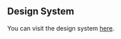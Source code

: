 ## Design System

You can visit the design system [here](https://agroptima.github.io/design-system/).
